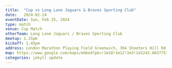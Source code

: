 ```yaml
---
title:  "Cup vs Long Lane Jaguars & Braves Sporting Club"
date:   2024-02-24
eventDate: Sun, Feb 25, 2024
type: match 
venue: Cup Match
otherTeam: Long Lane Jaguars / Braves Sporting Club
meetup: 1.15pm
kickoff: 1.45pm
address: London Marathon Playing Field Greenwich, 304 Shooters Hill Rd, London SE18 4LT
map: https://www.google.com/maps/embed?pb=!1m18!1m12!1m3!1d1242.6037753251137!2d0.040365099999999994!3d51.4727045!2m3!1f0!2f0!3f0!3m2!1i1024!2i768!4f13.1!3m3!1m2!1s0x47d8a9acae40a091%3A0x7d39aaca6e895617!2s304%20Shooters%20Hill%20Rd%2C%20London%20SE3%208DN!5e0!3m2!1sen!2suk!4v1696410721537!5m2!1sen!2suk
categories: jekyll update
---
```



